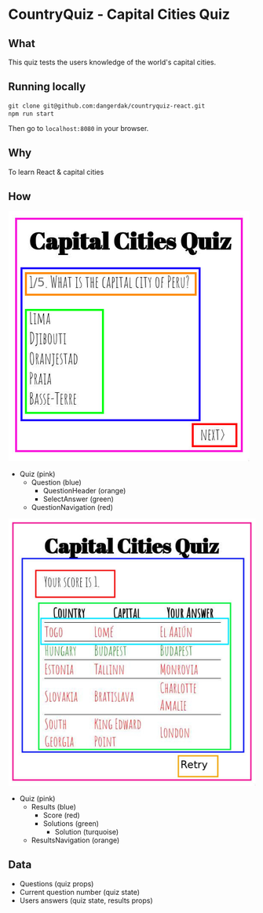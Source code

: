 # CountryQuiz - Capital Cities Quiz

## What
This quiz tests the users knowledge of the world's capital cities.

## Running locally
```
git clone git@github.com:dangerdak/countryquiz-react.git
npm run start
```
Then go to `localhost:8080` in your browser.

## Why
To learn React & capital cities

## How
![components of the questions pages](components.jpg)
- Quiz (pink)
  - Question (blue)
    - QuestionHeader (orange)
    - SelectAnswer (green)
  - QuestionNavigation (red)

![components of the results page](results-components.jpg)
- Quiz (pink)
  - Results (blue)
    - Score (red)
    - Solutions (green)
        - Solution (turquoise)
  - ResultsNavigation (orange)


## Data
- Questions (quiz props)
- Current question number (quiz state)
- Users answers (quiz state, results props)
